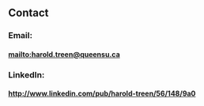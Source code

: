 <h2 class='cntr'>Contact</h2>

### Email: 
#### <mailto:harold.treen@queensu.ca>

### LinkedIn: 
#### http://www.linkedin.com/pub/harold-treen/56/148/9a0
